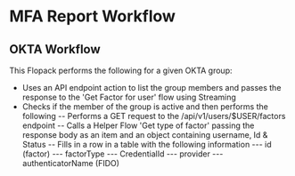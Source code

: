 # MFA Report Workflow

## OKTA Workflow

This Flopack performs the following for a given OKTA group:


- Uses an API endpoint action to list the group members and passes the response to the 'Get Factor for user' flow using Streaming
- Checks if the member of the group is active and then performs the following
-- Performs a GET request to the /api/v1/users/$USER/factors endpoint
-- Calls a Helper Flow 'Get type of factor' passing the response body as an item and an object containing username, Id & Status
-- Fills in a row in a table with the following information
--- id (factor)
--- factorType
--- CredentialId
--- provider
--- authenticatorName (FIDO)